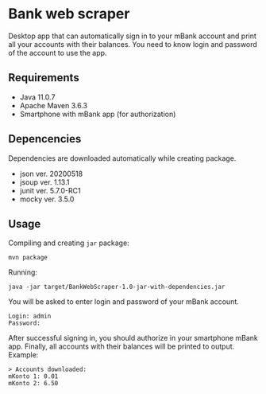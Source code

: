 # Bank web scraper

Desktop app that can automatically sign in to your mBank account and print all your accounts with their
balances. You need to know login and password of the account to use the app.

## Requirements
- Java 11.0.7
- Apache Maven 3.6.3
- Smartphone with mBank app (for authorization)

## Depencencies
Dependencies are downloaded automatically while creating package.
- json ver. 20200518
- jsoup ver. 1.13.1
- junit ver. 5.7.0-RC1
- mocky ver. 3.5.0

## Usage
Compiling and creating `jar` package: 
```
mvn package
```
Running:
```
java -jar target/BankWebScraper-1.0-jar-with-dependencies.jar
```
You will be asked to enter login and password of your mBank account.
```
Login: admin
Password: 
```
After successful signing in, you should authorize in your smartphone mBank app. 
Finally, all accounts with their balances will be printed to output. Example:
```
> Accounts downloaded:
mKonto 1: 0.01
mKonto 2: 6.50
```


